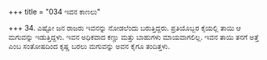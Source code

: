 +++
title = "034 ಇವನ ಕಾಣಲು"

+++
34. ಎಷ್ಟೋ ಜನ ರಾಜರು ಇವನನ್ನು ನೋಡಲೆಂದು ಬರುತ್ತಿದ್ದರು. ಪ್ರತಿಯೊಬ್ಬರ ಕೈಯಲ್ಲಿ ತಾಯಿ ಆ ಮಗುವನ್ನು ಇಡುತ್ತಿದ್ದಳು. ಇವನ ಅಧಿಕವಾದ ಕಣ್ಣು ಮತ್ತು ಬಾಹುಗಳು ಮಾಯವಾಗಲಿಲ್ಲ. ಇವನ ತಾಯಿ ತನಗೆ ಅತ್ತೆ ಎಂಬ ಸಂತೋಷದಿಂದ ಕೃಷ್ಣ ಬರಲು ಮಗುವನ್ನು ಅವನ ಕೈಗೂ ತಂದಿತ್ತಳು.